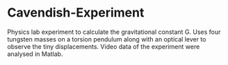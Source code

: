 # Cavendish-Experiment
Physics lab experiment to calculate the gravitational constant G. Uses four tungsten masses on a torsion pendulum along with an optical lever to observe the tiny displacements. Video data of the experiment were analysed in Matlab. 
